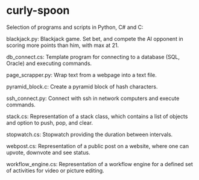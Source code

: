 # curly-spoon
Selection of programs and scripts in Python, C# and C:

blackjack.py: 
  Blackjack game. Set bet, and compete the AI opponent in scoring more points than him, with max at 21.

db_connect.cs:
  Template program for connecting to a database (SQL, Oracle) and executing commands.
  
page_scrapper.py:
  Wrap text from a webpage into a text file.

pyramid_block.c:
  Create a pyramid block of hash characters.

ssh_connect.py:
  Connect with ssh in network computers and execute commands.

stack.cs:
  Representation of a stack class, which contains a list of objects and option to push, pop, and clear.
  
stopwatch.cs:
  Stopwatch providing the duration between intervals.

webpost.cs:
  Representation of a public post on a website, where one can upvote, downvote and see status.

workflow_engine.cs:
  Representation of a workflow engine for a defined set of activities for video or picture editing.
